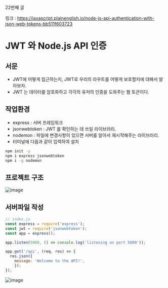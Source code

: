 22번째 글

링크 : https://javascript.plainenglish.io/node-js-api-authentication-with-json-web-tokens-bb511f603723


# JWT 와 Node.js API 인증

## 서문
* JWT에 어떻게 접근하는지, JWT로 우리의 라우트를 어떻게 보호할지에 대해서 알아보자.
* JWT 는 데이터를 암호화하고 각각의 유저의 인증을 도와주는 웹 토큰이다.


## 작업환경
* express : 서버 프레임워크
* jsonwebtoken : JWT 를 확인하는 데 쓰일 라이브러리.
* nodemon : 파일에 변경사항이 있으면 서버를 알아서 재시작해주는 라이브러리.
* 터미널에 다음과 같이 입력하여 설치
```bash
npm init -y
npm i express jsonwebtoken
npm i -g nodemon
```
## 프로젝트 구조

![image](https://user-images.githubusercontent.com/71166372/134762089-683b4570-8147-4886-85aa-8afff6707ec0.png)


## 서버파일 작성
```javascript
// index.js
const express = require('express');
const jwt = require('jsonwebtoken');
const app = express();

app.listen(5000, () => console.log('listening on port 5000'));

app.get('/api', (req, res) => {
  res.json({
    message: 'Welcome to the API!',
    });
});
```
![image](https://user-images.githubusercontent.com/71166372/134762738-e581d42d-ac20-4a89-b9ac-56afae90d9be.png)





